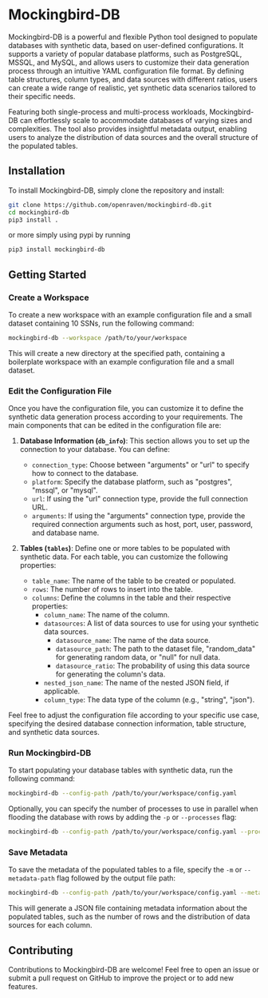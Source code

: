 # Mockingbird-DB

Mockingbird-DB is a powerful and flexible Python tool designed to populate databases with synthetic data, based on user-defined configurations. It supports a variety of popular database platforms, such as PostgreSQL, MSSQL, and MySQL, and allows users to customize their data generation process through an intuitive YAML configuration file format. By defining table structures, column types, and data sources with different ratios, users can create a wide range of realistic, yet synthetic data scenarios tailored to their specific needs.

Featuring both single-process and multi-process workloads, Mockingbird-DB can effortlessly scale to accommodate databases of varying sizes and complexities. The tool also provides insightful metadata output, enabling users to analyze the distribution of data sources and the overall structure of the populated tables.

## Installation

To install Mockingbird-DB, simply clone the repository and install:

```bash
git clone https://github.com/openraven/mockingbird-db.git
cd mockingbird-db
pip3 install .
```

or more simply using pypi by running

```bash
pip3 install mockingbird-db
```

## Getting Started

### Create a Workspace

To create a new workspace with an example configuration file and a small dataset containing 10 SSNs, run the following command:

```bash
mockingbird-db --workspace /path/to/your/workspace
```

This will create a new directory at the specified path, containing a boilerplate workspace with an example configuration file and a small dataset.


### Edit the Configuration File

Once you have the configuration file, you can customize it to define the synthetic data generation process according to your requirements. The main components that can be edited in the configuration file are:

1. **Database Information (`db_info`)**: This section allows you to set up the connection to your database. You can define:
    - `connection_type`: Choose between "arguments" or "url" to specify how to connect to the database.
    - `platform`: Specify the database platform, such as "postgres", "mssql", or "mysql".
    - `url`: If using the "url" connection type, provide the full connection URL.
    - `arguments`: If using the "arguments" connection type, provide the required connection arguments such as host, port, user, password, and database name.

2. **Tables (`tables`)**: Define one or more tables to be populated with synthetic data. For each table, you can customize the following properties:
    - `table_name`: The name of the table to be created or populated.
    - `rows`: The number of rows to insert into the table.
    - `columns`: Define the columns in the table and their respective properties:
        - `column_name`: The name of the column.
        - `datasources`: A list of data sources to use for using your synthetic data sources. 
            - `datasource_name`: The name of the data source.
            - `datasource_path`: The path to the dataset file, "random_data" for generating random data, or "null" for null data.
            - `datasource_ratio`: The probability of using this data source for generating the column's data.
        - `nested_json_name`: The name of the nested JSON field, if applicable.
        - `column_type`: The data type of the column (e.g., "string", "json").

Feel free to adjust the configuration file according to your specific use case, specifying the desired database connection information, table structure, and synthetic data sources.
### Run Mockingbird-DB

To start populating your database tables with synthetic data, run the following command:

```bash
mockingbird-db --config-path /path/to/your/workspace/config.yaml
```

Optionally, you can specify the number of processes to use in parallel when flooding the database with rows by adding the `-p` or `--processes` flag:

```bash
mockingbird-db --config-path /path/to/your/workspace/config.yaml --processes 4
```

### Save Metadata

To save the metadata of the populated tables to a file, specify the `-m` or `--metadata-path` flag followed by the output file path:

```bash
mockingbird-db --config-path /path/to/your/workspace/config.yaml --metadata-path /path/to/your/output/metadata.json
```

This will generate a JSON file containing metadata information about the populated tables, such as the number of rows and the distribution of data sources for each column.

## Contributing

Contributions to Mockingbird-DB are welcome! Feel free to open an issue or submit a pull request on GitHub to improve the project or to add new features.